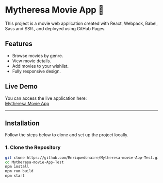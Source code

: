 # Mytheresa Movie App 🎥

This project is a movie web application created with React, Webpack, Babel, Sass and  SSR., and deployed using GitHub Pages.

## Features

- Browse movies by genre.
- View movie details.
- Add movies to your wishlist.
- Fully responsive design.

## Live Demo

You can access the live application here:  
[Mytheresa Movie App](https://enriquedonaire.github.io/Mytheresa-movie-App-Test/)

---

## Installation

Follow the steps below to clone and set up the project locally.

### 1. Clone the Repository

```bash
git clone https://github.com/Enriquedonaire/Mytheresa-movie-App-Test.git
cd Mytheresa-movie-App-Test
npm install 
npm run build
npm start
````



